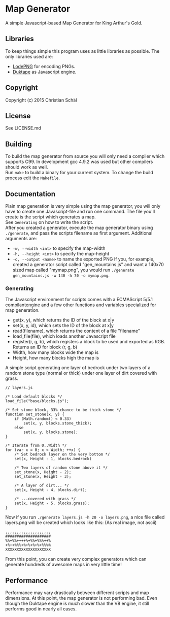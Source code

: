 # Map Generator
A simple Javascript-based Map Generator for King Arthur's Gold.

## Libraries
To keep things simple this program uses as little libraries as possible.
The only libraries used are:
 - [LodePNG](http://lodev.org/lodepng) for encoding PNGs.
 - [Duktape](http://duktape.org) as Javascript engine.

## Copyright
Copyright (c) 2015 Christian Schäl

## License
See LICENSE.md

## Building
To build the map generator from source you will only need a compiler
which supports C99. In development gcc 4.9.2 was used but other compilers
should work as well.  
Run `make` to build a binary for your current system. To change the build
process edit the `Makefile`.

## Documentation
Plain map generation is very simple using the map generator, you will
only have to create one Javascript-file and run one command. The file
you'll create is the script which generates a map.  
See `Generating` on how to write the script.  
After you created a generator, execute the map generator binary using
`./generate`, and pass the scripts filename as first argument.
Additional arguments are:
 - `-w, --width <int>` to specify the map-width
 - `-h, --height <int>` to specify the map-height
 - `-o, --output <name>` to name the exported PNG
If you, for example, created a generator script called "gen_mountains.js" and want a 140x70 sized map called "mymap.png", you would run `./generate gen_mountains.js -w 140 -h 70 -o mymap.png`.

### Generating
The Javascript environment for scripts comes with a ECMAScript 5/5.1 compilantengine and a few other functions and variables specialized for map generation.
 - get(x, y), which returns the ID of the block at x|y
 - set(x, y, id), which sets the ID of the block at x|y
 - read(filename), which returns the content of a file "filename"
 - load_file(file), which loads another Javascript file
 - register(r, g, b), which registers a block to be used and exported as RGB. Returns an ID for block (r, g, b)
- Width, how many blocks wide the map is
- Height, how many blocks high the map is

A simple script generating one layer of bedrock under two layers of a random stone type (normal or thick) under one layer of dirt covered with grass.
    
    // layers.js

    /* Load default blocks */
    load_file("base/blocks.js");
    
    /* Set stone block, 33% chance to be thick stone */
    function set_stone(x, y) {
        if (Math.random() < 0.33)
            set(x, y, blocks.stone_thick);
        else
            set(x, y, blocks.stone);
    }
    
    /* Iterate from 0..Width */
    for (var x = 0; x < Width; ++x) {
        /* Set bedrock layer on the very bottom */
        set(x, Height - 1, blocks.bedrock)
        
        /* Two layers of random stone above it */
        set_stone(x, Height - 2);
        set_stone(x, Height - 3);
        
        /* A layer of dirt... */
        set(x, Height - 4, blocks.dirt);
        
        /* ...covered with grass */
        set(x, Height - 5, blocks.grass);
    }

Now if you run `./generate layers.js -h 20 -o layers.png`, a nice file called layers.png will be created which looks like this: (As real image, not ascii)

    ,,,,,,,,,,,,,,,,,,,,
    ####################
    %%+%%++++%+%%+%%%++%
    +%++%%%+%+%+%+%+%%%%
    XXXXXXXXXXXXXXXXXXXX

From this point, you can create very complex generators which can generate hundreds of awesome maps in very little time!

## Performance
Performance may vary drastically between different scripts and map dimensions. At this point, the map generator is not performing bad. Even though the Duktape engine is much slower than the V8 engine, it still performs good in nearly all cases. 
